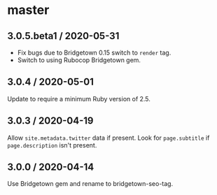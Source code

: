 # master

## 3.0.5.beta1 / 2020-05-31

* Fix bugs due to Bridgetown 0.15 switch to `render` tag.
* Switch to using Rubocop Bridgetown gem.

## 3.0.4 / 2020-05-01

Update to require a minimum Ruby version of 2.5.

## 3.0.3 / 2020-04-19

Allow `site.metadata.twitter` data if present. Look for `page.subtitle` if
`page.description` isn't present.

## 3.0.0 / 2020-04-14

Use Bridgetown gem and rename to bridgetown-seo-tag.
